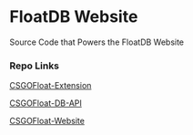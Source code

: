 # FloatDB Website

Source Code that Powers the FloatDB Website

### Repo Links

[CSGOFloat-Extension](https://github.com/Step7750/CSGOFloat-Extension)

[CSGOFloat-DB-API](https://github.com/Step7750/CSGOFloat-DB)

[CSGOFloat-Website](https://github.com/Step7750/CSGOFloat-Website)

